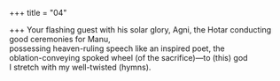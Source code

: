 +++
title = "04"

+++
Your flashing guest with his solar glory, Agni, the Hotar conducting  good ceremonies for Manu,  
possessing heaven-ruling speech like an inspired poet, the  
oblation-conveying spoked wheel (of the sacrifice)—to (this) god  
I stretch with my well-twisted (hymns).  